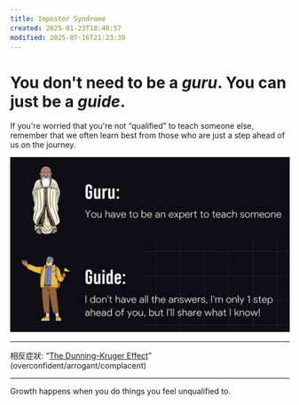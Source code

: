 ```yaml
---
title: Impostor Syndrome
created: 2025-01-23T10:40:57
modified: 2025-07-16T21:23:30
---
```


# You don't need to be a _guru_. You can just be a _guide_.

If you're worried that you're not “qualified” to teach someone else, remember that we often learn best from those who are just a step ahead of us on the journey.

![](../_attachments/690fe33453a4432af77ae3772e7b0f6e.jpeg)

---

相反症狀: “[The Dunning-Kruger Effect](The%20Dunning-Kruger%20Effect.md)” (overconfident/arrogant/complacent)

---

Growth happens when you do things you feel unqualified to.
